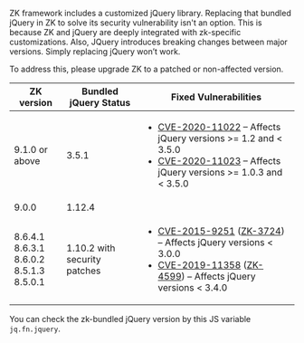 ZK framework includes a customized jQuery library. Replacing that
bundled jQuery in ZK to solve its security vulnerability isn't an
option. This is because ZK and jQuery are deeply integrated with
zk-specific customizations. Also, JQuery introduces breaking changes
between major versions. Simply replacing jQuery won’t work.

To address this, please upgrade ZK to a patched or non-affected version.

| ZK version | Bundled jQuery Status | Fixed Vulnerabilities |
|------------|----------------------|----------------------|
| 9.1.0 or above | 3.5.1 | <ul><li>[CVE-2020-11022](https://nvd.nist.gov/vuln/detail/CVE-2020-11022) – Affects jQuery versions >= 1.2 and < 3.5.0</li><li>[CVE-2020-11023](https://nvd.nist.gov/vuln/detail/CVE-2020-11023) – Affects jQuery versions >= 1.0.3 and < 3.5.0</li></ul> |
| 9.0.0 | 1.12.4 | |
| 8.6.4.1<br/>8.6.3.1<br/>8.6.0.2<br/>8.5.1.3<br/>8.5.0.1 | 1.10.2 with security patches | <ul><li>[CVE-2015-9251](https://nvd.nist.gov/vuln/detail/CVE-2015-9251) ([ZK-3724](https://tracker.zkoss.org/browse/ZK-3724)) – Affects jQuery versions < 3.0.0</li><li>[CVE-2019-11358](https://cve.mitre.org/cgi-bin/cvename.cgi?name=CVE-2019-11358) ([ZK-4599](https://tracker.zkoss.org/browse/ZK-4599)) – Affects jQuery versions < 3.4.0</li></ul> |

You can check the zk-bundled jQuery version by this JS variable
`jq.fn.jquery`.
